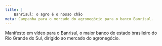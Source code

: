 ```yaml
---
title: |
    Banrisul: o agro é o nosso chão
meta: Campanha para o mercado do agronegócio para o banco Banrisul.
---
```

Manifesto em vídeo para o Banrisul, o maior banco do estado brasileiro do Rio Grande do Sul, dirigido ao mercado do agronegócio.